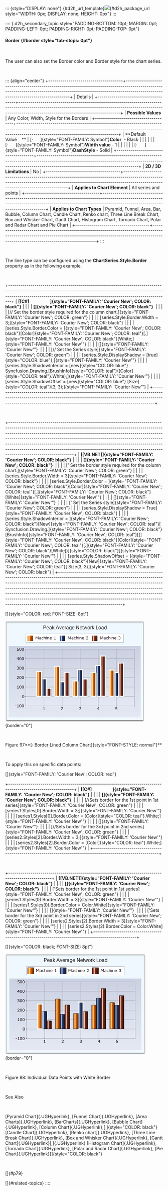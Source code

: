 ::: {style="DISPLAY: none"}
[](ms-xhelp:///?Id=d2h_url_template){#d2h_url_template}![](!package_url!){#d2h_package_url style="WIDTH: 0px; DISPLAY: none; HEIGHT: 0px"}
:::

:::: {.d2h_secondary_topic style="PADDING-BOTTOM: 10pt; MARGIN: 0pt; PADDING-LEFT: 0pt; PADDING-RIGHT: 0pt; PADDING-TOP: 0pt"}
#### Border {#border style="tab-stops: 0pt"}

 

The user can also set the Border color and Border style for the chart series.

 

::: {align="center"}
+-------------------------------------+--------------------------------------------------------------------------------------------------------------------------------------------------------------------------------------------------------------+
| Details                                                                                                                                                                                                                                            |
+-------------------------------------+--------------------------------------------------------------------------------------------------------------------------------------------------------------------------------------------------------------+
| **Possible Values**                 | Any Color, Width, Style for the Borders                                                                                                                                                                      |
+-------------------------------------+--------------------------------------------------------------------------------------------------------------------------------------------------------------------------------------------------------------+
| **Default Value    **               | [·      ]{style="FONT-FAMILY: Symbol"}**Color**  - Black                                                                                                                                                     |
|                                     |                                                                                                                                                                                                              |
|                                     | [·      ]{style="FONT-FAMILY: Symbol"}**Width value** - 1                                                                                                                                                    |
|                                     |                                                                                                                                                                                                              |
|                                     | [·      ]{style="FONT-FAMILY: Symbol"}**DashStyle** - Solid                                                                                                                                                  |
+-------------------------------------+--------------------------------------------------------------------------------------------------------------------------------------------------------------------------------------------------------------+
| **2D / 3D Limitations**             | No                                                                                                                                                                                                           |
+-------------------------------------+--------------------------------------------------------------------------------------------------------------------------------------------------------------------------------------------------------------+
| **Applies to Chart Element**        | All series and points                                                                                                                                                                                        |
+-------------------------------------+--------------------------------------------------------------------------------------------------------------------------------------------------------------------------------------------------------------+
| **Applies to Chart Types**          | Pyramid, Funnel, Area, Bar, Bubble, Column Chart, Candle Chart, Renko chart, Three Line Break Chart, Box and Whisker Chart, Gantt Chart, Histogram Chart, Tornado Chart, Polar and Radar Chart and Pie Chart |
+-------------------------------------+--------------------------------------------------------------------------------------------------------------------------------------------------------------------------------------------------------------+
:::

 

The line type can be configured using the **ChartSeries.Style.Border** property as in the following example.

 

+-------------------------------------------------------------------------------------------------------------------------------------------------------------------------------------------------------------------------------------------+
| **[\[C#\]                    ]{style="FONT-FAMILY: 'Courier New'; COLOR: black"}**                                                                                                                                                        |
|                                                                                                                                                                                                                                           |
| **[]{style="FONT-FAMILY: 'Courier New'; COLOR: black"}**                                                                                                                                                                                  |
|                                                                                                                                                                                                                                           |
| [// Set the border style required for the column chart.]{style="FONT-FAMILY: 'Courier New'; COLOR: green"}                                                                                                                                |
|                                                                                                                                                                                                                                           |
| [series.Style.Border.Width = 3;]{style="FONT-FAMILY: 'Courier New'; COLOR: black"}                                                                                                                                                        |
|                                                                                                                                                                                                                                           |
| [series.Style.Border.Color = ]{style="FONT-FAMILY: 'Courier New'; COLOR: black"}[Color]{style="FONT-FAMILY: 'Courier New'; COLOR: teal"}[.]{style="FONT-FAMILY: 'Courier New'; COLOR: black"}[White;]{style="FONT-FAMILY: 'Courier New'"} |
|                                                                                                                                                                                                                                           |
| []{style="FONT-FAMILY: 'Courier New'"}                                                                                                                                                                                                    |
|                                                                                                                                                                                                                                           |
| [// Set the Series style]{style="FONT-FAMILY: 'Courier New'; COLOR: green"}                                                                                                                                                               |
|                                                                                                                                                                                                                                           |
| [series.Style.DisplayShadow = [true]{style="COLOR: blue"};]{style="FONT-FAMILY: 'Courier New'"}                                                                                                                                           |
|                                                                                                                                                                                                                                           |
| [series.Style.ShadowInterior = [new]{style="COLOR: blue"} Syncfusion.Drawing.[BrushInfo]{style="COLOR: teal"}([Color]{style="COLOR: teal"}.White);]{style="FONT-FAMILY: 'Courier New'"}                                                   |
|                                                                                                                                                                                                                                           |
| [series.Style.ShadowOffset = [new]{style="COLOR: blue"} [Size]{style="COLOR: teal"}(3, 3);]{style="FONT-FAMILY: 'Courier New'"}                                                                                                           |
+-------------------------------------------------------------------------------------------------------------------------------------------------------------------------------------------------------------------------------------------+

 

+--------------------------------------------------------------------------------------------------------------------------------------------------------------------------------------------------------------------------------------------------------------------------------------------------------------------------------------------------------------------------------------------------------------------------------------------------------------------------------------------------------------------+
| **[\[VB.NET\]]{style="FONT-FAMILY: 'Courier New'; COLOR: black"}**                                                                                                                                                                                                                                                                                                                                                                                                                                                 |
|                                                                                                                                                                                                                                                                                                                                                                                                                                                                                                                    |
| **[]{style="FONT-FAMILY: 'Courier New'; COLOR: black"}**                                                                                                                                                                                                                                                                                                                                                                                                                                                           |
|                                                                                                                                                                                                                                                                                                                                                                                                                                                                                                                    |
| [\' Set the border style required for the column chart.]{style="FONT-FAMILY: 'Courier New'; COLOR: green"}                                                                                                                                                                                                                                                                                                                                                                                                         |
|                                                                                                                                                                                                                                                                                                                                                                                                                                                                                                                    |
| [series.Style.Border.Width = 3]{style="FONT-FAMILY: 'Courier New'; COLOR: black"}                                                                                                                                                                                                                                                                                                                                                                                                                                  |
|                                                                                                                                                                                                                                                                                                                                                                                                                                                                                                                    |
| [series.Style.Border.Color = ]{style="FONT-FAMILY: 'Courier New'; COLOR: black"}[Color]{style="FONT-FAMILY: 'Courier New'; COLOR: teal"}[.]{style="FONT-FAMILY: 'Courier New'; COLOR: black"}[White]{style="FONT-FAMILY: 'Courier New'"}                                                                                                                                                                                                                                                                           |
|                                                                                                                                                                                                                                                                                                                                                                                                                                                                                                                    |
| []{style="FONT-FAMILY: 'Courier New'"}                                                                                                                                                                                                                                                                                                                                                                                                                                                                             |
|                                                                                                                                                                                                                                                                                                                                                                                                                                                                                                                    |
| [\' Set the Series style]{style="FONT-FAMILY: 'Courier New'; COLOR: green"}                                                                                                                                                                                                                                                                                                                                                                                                                                        |
|                                                                                                                                                                                                                                                                                                                                                                                                                                                                                                                    |
| [series.Style.DisplayShadow = True]{style="FONT-FAMILY: 'Courier New'; COLOR: black"}                                                                                                                                                                                                                                                                                                                                                                                                                              |
|                                                                                                                                                                                                                                                                                                                                                                                                                                                                                                                    |
| [series.Style.ShadowInterior = ]{style="FONT-FAMILY: 'Courier New'; COLOR: black"}[New]{style="FONT-FAMILY: 'Courier New'; COLOR: teal"}[ Syncfusion.Drawing.]{style="FONT-FAMILY: 'Courier New'; COLOR: black"}[BrushInfo]{style="FONT-FAMILY: 'Courier New'; COLOR: teal"}[(]{style="FONT-FAMILY: 'Courier New'; COLOR: black"}[Color]{style="FONT-FAMILY: 'Courier New'; COLOR: teal"}[.]{style="FONT-FAMILY: 'Courier New'; COLOR: black"}[White[)]{style="COLOR: black"}]{style="FONT-FAMILY: 'Courier New'"} |
|                                                                                                                                                                                                                                                                                                                                                                                                                                                                                                                    |
| [series.Style.ShadowOffset = ]{style="FONT-FAMILY: 'Courier New'; COLOR: black"}[New]{style="FONT-FAMILY: 'Courier New'; COLOR: teal"}[ Size(3, 3)]{style="FONT-FAMILY: 'Courier New'; COLOR: black"}                                                                                                                                                                                                                                                                                                              |
+--------------------------------------------------------------------------------------------------------------------------------------------------------------------------------------------------------------------------------------------------------------------------------------------------------------------------------------------------------------------------------------------------------------------------------------------------------------------------------------------------------------------+

[]{style="COLOR: red; FONT-SIZE: 8pt"} 

![](ImagesExt/image84_99.jpg){border="0"}

 

Figure 97**[: Border Lined Column Chart]{style="FONT-STYLE: normal"}**

 

To apply this on specific data points:

[]{style="FONT-FAMILY: 'Courier New'; COLOR: red"} 

+--------------------------------------------------------------------------------------------------------------+
| **[\[C#\]                    ]{style="FONT-FAMILY: 'Courier New'; COLOR: black"}**                           |
|                                                                                                              |
| **[]{style="FONT-FAMILY: 'Courier New'; COLOR: black"}**                                                     |
|                                                                                                              |
| [//Sets border for the 1st point in 1st series]{style="FONT-FAMILY: 'Courier New'; COLOR: green"}            |
|                                                                                                              |
| [series1.Styles\[0\].Border.Width = 3;]{style="FONT-FAMILY: 'Courier New'"}                                  |
|                                                                                                              |
| [series1.Styles\[0\].Border.Color = [Color]{style="COLOR: teal"}.White;]{style="FONT-FAMILY: 'Courier New'"} |
|                                                                                                              |
| []{style="FONT-FAMILY: 'Courier New'"}                                                                       |
|                                                                                                              |
| [//Sets border for the 3rd point in 2nd series]{style="FONT-FAMILY: 'Courier New'; COLOR: green"}            |
|                                                                                                              |
| [series2.Styles\[2\].Border.Width = 3;]{style="FONT-FAMILY: 'Courier New'"}                                  |
|                                                                                                              |
| [series2.Styles\[2\].Border.Color = [Color]{style="COLOR: teal"}.White;]{style="FONT-FAMILY: 'Courier New'"} |
+--------------------------------------------------------------------------------------------------------------+

 

+---------------------------------------------------------------------------------------------------+
| **[\[VB.NET\]]{style="FONT-FAMILY: 'Courier New'; COLOR: black"}**                                |
|                                                                                                   |
| **[]{style="FONT-FAMILY: 'Courier New'; COLOR: black"}**                                          |
|                                                                                                   |
| [\'Sets border for the 1st point in 1st series]{style="FONT-FAMILY: 'Courier New'; COLOR: green"} |
|                                                                                                   |
| [series1.Styles(0).Border.Width = 3]{style="FONT-FAMILY: 'Courier New'"}                          |
|                                                                                                   |
| [series1.Styles(0).Border.Color = Color.White]{style="FONT-FAMILY: 'Courier New'"}                |
|                                                                                                   |
| []{style="FONT-FAMILY: 'Courier New'"}                                                            |
|                                                                                                   |
| [\'Sets border for the 3rd point in 2nd series]{style="FONT-FAMILY: 'Courier New'; COLOR: green"} |
|                                                                                                   |
| [series2.Styles(2).Border.Width = 3]{style="FONT-FAMILY: 'Courier New'"}                          |
|                                                                                                   |
| [series2.Styles(2).Border.Color = Color.White]{style="FONT-FAMILY: 'Courier New'"}                |
+---------------------------------------------------------------------------------------------------+

[]{style="COLOR: black; FONT-SIZE: 8pt"} 

![](ImagesExt/image84_100.jpg){border="0"}

 

Figure 98: Individual Data Points with White Border

 

See Also

 

[Pyramid Chart]{.UGHyperlink}, [Funnel Chart]{.UGHyperlink}, [Area Charts]{.UGHyperlink}, [BarCharts]{.UGHyperlink}, [Bubble Chart]{.UGHyperlink}, [Column Chart]{.UGHyperlink},[ ]{style="COLOR: black"}[Candle Chart]{.UGHyperlink}, [Renko chart]{.UGHyperlink}, [Three Line Break Chart]{.UGHyperlink}, [Box and Whisker Chart]{.UGHyperlink}, [Gantt Chart]{.UGHyperlink}[,]{.UGHyperlink} [Histogram Chart]{.UGHyperlink}, [Tornado Chart]{.UGHyperlink}, [Polar and Radar Chart]{.UGHyperlink}, [Pie Chart]{.UGHyperlink}[]{style="COLOR: black"}

 

[]{#p79} 

[]{#related-topics}
::::
